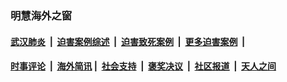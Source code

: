 
### 明慧海外之窗

####  [武汉肺炎](indexes/365.md?t=03052300) &nbsp;|&nbsp;  [迫害案例综述](indexes/328.md?t=03052300) &nbsp;|&nbsp; [迫害致死案例](indexes/277.md?t=03052300)  &nbsp;|&nbsp; [更多迫害案例](indexes/81.md?t=03052300)  &nbsp;|&nbsp; 
####  [时事评论](indexes/19.md?t=03052300) &nbsp;|&nbsp; [海外简讯](indexes/245.md?t=03052300)&nbsp;|&nbsp;  [社会支持](indexes/140.md?t=03052300) &nbsp;|&nbsp; [褒奖决议](indexes/282.md?t=03052300) &nbsp;|&nbsp; [社区报道](indexes/91.md?t=03052300)  &nbsp;|&nbsp; [天人之间](indexes/78.md?t=03052300) 

